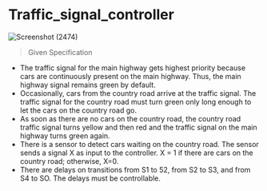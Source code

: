 # Traffic_signal_controller

![Screenshot (2474)](https://github.com/user-attachments/assets/e1430f97-b4e2-438f-91f3-696339f81b9f)

> Given Specification
- The traffic signal for the main highway gets highest priority because cars are continuously present on the main highway. Thus, the main highway signal remains green by default.
- Occasionally, cars from the country road arrive at the traffic signal. The traffic signal for the country road must turn green only long enough to let the cars on the country road go.
- As soon as there are no cars on the country road, the country road traffic signal turns yellow and then red and the traffic signal on the main highway turns green again.
- There is a sensor to detect cars waiting on the country road. The sensor sends a signal X as input to the controller. X = 1 if there are cars on the country road; otherwise, X=0.
- There are delays on transitions from S1 to 52, from S2 to S3, and from S4 to SO. The delays must be controllable.
  

